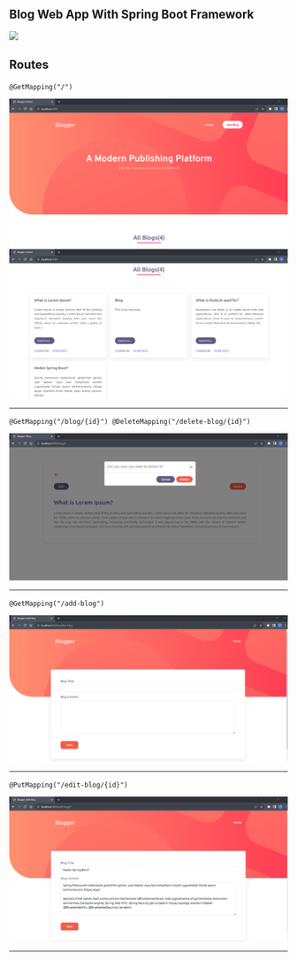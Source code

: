 ## Blog Web App With Spring Boot Framework 

<a href="https://skillicons.dev">
    <img src="https://skillicons.dev/icons?i=html,css,bootstrap,js,git,java,spring,mysql,maven" />
</a>

## Routes
`
@GetMapping("/")
`

<img src="https://github.com/nazir20/Blog-App-Spring-Boot/blob/main/screenshots/home_page.png" alt="app_screenshot" />
<img src="https://github.com/nazir20/Blog-App-Spring-Boot/blob/main/screenshots/blogs.png" alt="app_screenshot" />

<hr>

`
@GetMapping("/blog/{id}")
@DeleteMapping("/delete-blog/{id}")
`

<img src="https://github.com/nazir20/Blog-App-Spring-Boot/blob/main/screenshots/delete_blog.png" alt="app_screenshot" />

<hr>

`
@GetMapping("/add-blog")
`


<img src="https://github.com/nazir20/Blog-App-Spring-Boot/blob/main/screenshots/add_blog.png" alt="app_screenshot" />

<hr>

`
@PutMapping("/edit-blog/{id}")
`


<img src="https://github.com/nazir20/Blog-App-Spring-Boot/blob/main/screenshots/edit_blog.png" alt="app_screenshot" />

<hr>


